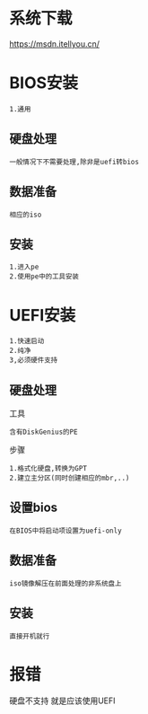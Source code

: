 

# 系统下载
https://msdn.itellyou.cn/


# BIOS安装

    1.通用

## 硬盘处理

    一般情况下不需要处理,除非是uefi转bios

## 数据准备

    相应的iso
## 安装

    1.进入pe
    2.使用pe中的工具安装





# UEFI安装

    1.快速启动
    2.纯净
    3,必须硬件支持

## 硬盘处理 

工具

    含有DiskGenius的PE
    
步骤

    1.格式化硬盘,转换为GPT
    2.建立主分区(同时创建相应的mbr,..)
    
## 设置bios

    在BIOS中将启动项设置为uefi-only
    
## 数据准备

    iso镜像解压在前面处理的非系统盘上

## 安装

    直接开机就行


# 报错

硬盘不支持 就是应该使用UEFI

